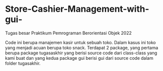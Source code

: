 # Store-Cashier-Management-with-gui-
Tugas besar Praktikum Pemrograman Berorientasi Objek 2022

Code ini berupa manajemen kasir untuk sebuah toko. Dalam kasus ini toko yang menjadi acuan berupa toko snack.
Terdapat 2 package, yang pertama berupa package tugasaskhir yang berisi source code dari class-class yang kami buat dan yang kedua package gui berisi gui dari source code dalam folder tugasakhir.

